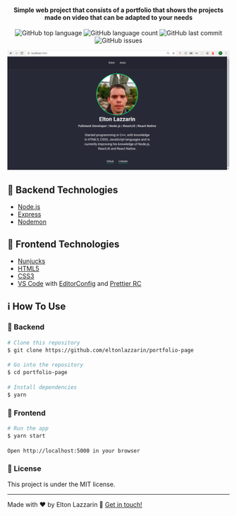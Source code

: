 <h4 align="center">
  Simple web project that consists of a portfolio that shows the projects made on video that can be adapted to your needs
</h4>
<p align="center">
  <img alt="GitHub top language" src="https://img.shields.io/github/languages/top/eltonlazzarin/portfolio-page">

  <img alt="GitHub language count" src="https://img.shields.io/github/languages/count/eltonlazzarin/portfolio-page">

  <img alt="GitHub last commit" src="https://img.shields.io/github/last-commit/eltonlazzarin/portfolio-page">

  <img alt="GitHub issues" src="https://img.shields.io/github/issues/eltonlazzarin/portfolio-page">

<p align="center">
<img alt="Main Page" src="https://github.com/eltonlazzarin/portfolio-page/blob/master/screenshots/mainpage.png">

## :rocket: Backend Technologies

- [Node.js](https://nodejs.org/)
- [Express](https://github.com/expressjs/express)
- [Nodemon](https://nodemon.io/)

## :rocket: Frontend Technologies

- [Nunjucks](https://mozilla.github.io/nunjucks/)
- [HTML5](https://developer.mozilla.org/en-US/docs/Web/Guide/HTML/HTML5)
- [CSS3](https://developer.mozilla.org/en-US/docs/Archive/CSS3)
- [VS Code](https://code.visualstudio.com) with [EditorConfig](https://marketplace.visualstudio.com/items?itemName=EditorConfig.EditorConfig) and [Prettier RC](https://github.com/prettier/prettier)

## :information_source: How To Use

### :rocket: Backend

```bash
# Clone this repository
$ git clone https://github.com/eltonlazzarin/portfolio-page

# Go into the repository
$ cd portfolio-page

# Install dependencies
$ yarn
```

### :rocket: Frontend

```bash
# Run the app
$ yarn start

Open http://localhost:5000 in your browser
```

### :memo: License

This project is under the MIT license.

---

Made with ♥ by Elton Lazzarin :wave: [Get in touch!](https://www.linkedin.com/in/eltonlazzarin/)
